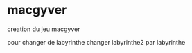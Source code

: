 # macgyver
creation du jeu macgyver



pour changer de labyrinthe changer labyrinthe2 par labyrinthe
